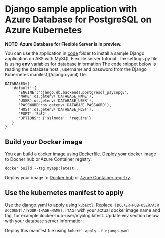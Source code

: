 # Django sample application with Azure Database for PostgreSQL on Azure Kubernetes

**NOTE: Azure Database for Flexible Server is in preview.**

You can use the application in [code](./Code) folder to install a sample Django application on AKS with MySQL Flexible server tutorial. The settings.py file is using **env** variables for database information
The code snippet below is reading the database host , username and password from the Django Kubernetes manifest](/django.yaml) file.

```
DATABASES={
   'default':{
      'ENGINE':'django.db.backends.postgresql_psycopg2',
      'NAME':os.getenv('DATABASE_NAME'),
      'USER':os.getenv('DATABASE_USER'),
      'PASSWORD':os.getenv('DATABASE_PASSWORD'),
      'HOST':os.getenv('DATABASE_HOST'),
      'PORT':'5432',
      'OPTIONS': {'sslmode': 'require'}
   }
}
```

## Build your Docker image

You can build a docker image using [Dockerfile](./code/Dockerfile).  Deploy your docker image to Docher hub or Azure Container registry.

```
docker build --tag myapp:latest . 
```

Deploy your image to [Docker hub](https://docs.docker.com/get-started/part3/#create-a-docker-hub-repository-and-push-your-image) or [Azure Container registry](https://docs.microsoft.com/azure/container-registry/container-registry-get-started-azure-cli).

## Use the kubernetes manifest to apply 

Use the [django.yaml](./django.yaml) to apply using ```kubectl```. Replace``` [DOCKER-HUB-USER/ACR ACCOUNT]/[YOUR-IMAGE-NAME]:[TAG]``` with your actual docker image name and tag, for example docker-hub-user/myblog:latest.
Update env section below with your database server information.

Deploy this manifest file using ```kubectl apply -f django.yaml```
